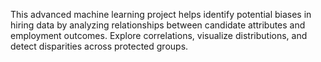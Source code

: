 This advanced machine learning project helps identify potential biases in hiring data by analyzing relationships between candidate attributes and employment outcomes. Explore correlations, visualize distributions, and detect disparities across protected groups.
